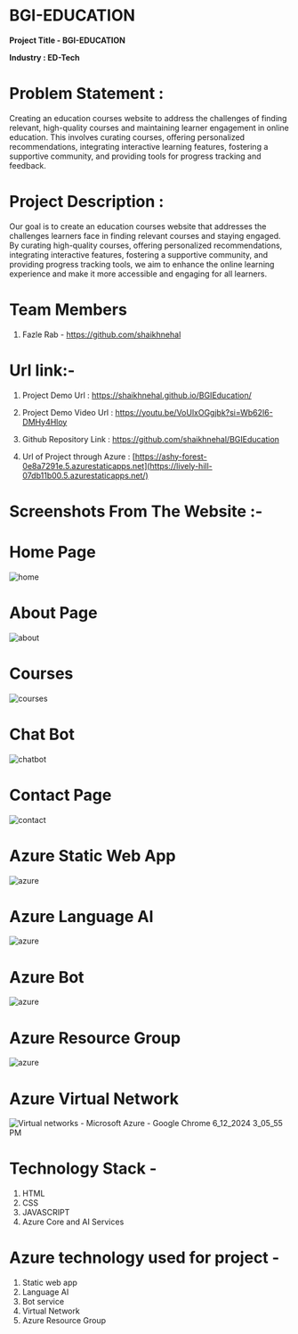# BGI-EDUCATION

**Project Title - BGI-EDUCATION**

**Industry : ED-Tech**

# Problem Statement :
Creating an education courses website to address the challenges of finding relevant, high-quality courses and maintaining learner engagement in online education. This involves curating courses, offering personalized recommendations, integrating interactive learning features, fostering a supportive community, and providing tools for progress tracking and feedback.

# Project Description :
Our goal is to create an education courses website that addresses the challenges learners face in finding relevant courses and staying engaged. By curating high-quality courses, offering personalized recommendations, integrating interactive features, fostering a supportive community, and providing progress tracking tools, we aim to enhance the online learning experience and make it more accessible and engaging for all learners.

# Team Members
1. Fazle Rab - https://github.com/shaikhnehal

# Url link:-

1. Project Demo Url :  https://shaikhnehal.github.io/BGIEducation/

2. Project Demo Video Url : https://youtu.be/VoUlxOGgjbk?si=Wb62I6-DMHy4Hloy

3. Github Repository Link : https://github.com/shaikhnehal/BGIEducation

4. Url of Project through Azure : [https://ashy-forest-0e8a7291e.5.azurestaticapps.net](https://lively-hill-07db11b00.5.azurestaticapps.net/)

# Screenshots From The Website :-
# Home Page
![home](https://github.com/shaikhnehal/BGIEducation/assets/149478570/edda8f08-08f4-448a-845d-dfa26b79561a)



# About Page
 ![about](https://github.com/shaikhnehal/BGIEducation/assets/149478570/7e9aa391-ed97-4d70-8a36-e3e2adfa8ced)

 

# Courses 
![courses](https://github.com/shaikhnehal/BGIEducation/assets/149478570/8b27efef-2bba-4cb9-900a-784a9299335d)



# Chat Bot
![chatbot](https://github.com/shaikhnehal/BGIEducation/assets/149478570/ad6f135c-4e4d-4be4-a320-2853ad16dd50)



# Contact Page
![contact](https://github.com/shaikhnehal/BGIEducation/assets/149478570/ad4d502b-9bcf-45b7-84df-d998c0d6c6cc)



# Azure Static Web App
![azure](https://github.com/shaikhnehal/BGIEducation/assets/149478570/4c20541b-09e0-486a-be47-6f75f23fe188)



# Azure Language AI 
![azure](https://github.com/shaikhnehal/BGIEducation/assets/149478570/e0ea090e-0105-49ef-b3d8-86bc924bc330)



# Azure Bot 
![azure](https://github.com/shaikhnehal/BGIEducation/assets/149478570/3d5454ca-c62e-473b-a79a-9ec963b835ff)



# Azure Resource Group 
![azure](https://github.com/shaikhnehal/BGIEducation/assets/149478570/be0ee024-1056-4ce1-9f39-ca5ba1927e87)



# Azure Virtual Network 
![Virtual networks - Microsoft Azure - Google Chrome 6_12_2024 3_05_55 PM](https://github.com/shaikhnehal/BGIEducation/assets/149478570/8fbd4d52-a5b4-43c1-86e3-e77a9b7a43d0)





# Technology Stack -

1. HTML
2. CSS 
3. JAVASCRIPT
4. Azure Core and AI Services 

# Azure technology used for project -

1. Static web app
2. Language AI
3. Bot service
4. Virtual Network
5. Azure Resource Group 

